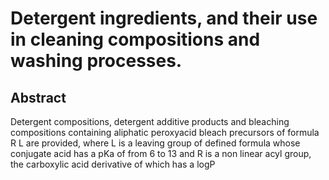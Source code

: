 # Detergent ingredients, and their use in cleaning compositions and washing processes.

## Abstract
Detergent compositions, detergent additive products and bleaching compositions containing aliphatic peroxyacid bleach precursors of formula R L are provided, where L is a leaving group of defined formula whose conjugate acid has a pKa of from 6 to 13 and R is a non linear acyl group, the carboxylic acid derivative of which has a logP